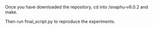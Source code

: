 Once you have downloaded the repository, cd into /snaphu-v6.0.2 and make.

Then run final_script.py to reproduce the experiments.

